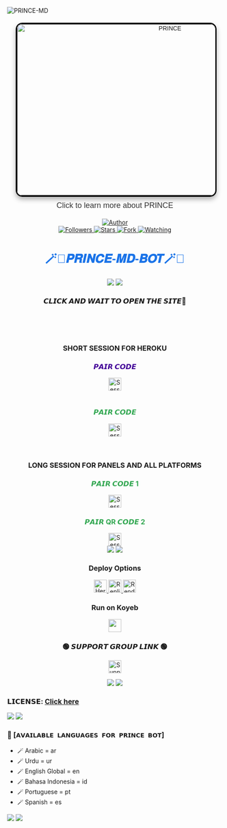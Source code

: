 ![PRINCE-MD](https://readme-typing-svg.demolab.com?font=Poppins&size=24&pause=800&color=008080&center=true&vCenter=true&width=600&lines=🥰+ASSALAMUALAIKUM+❣️+EVERYONE+👋🏻;😍+WELCOME+TO+PRINCE+MD+BOT+💙;🔥+THE+ULTIMATE+WHATSAPP+BOT+EXPERIENCE!;🎉+ENJOY+UNLIMITED+FEATURES+AND+COMMANDS!;💡+FAST+%7C+RELIABLE+%7C+USER-FRIENDLY+BOT!;✨+LET'S+GET+STARTED!)


<div align="center" style="margin: 20px; font-family: Arial, sans-serif;">
    <a href="" style="text-decoration: none;">
        <img 
            alt="PRINCE" 
            width="700" 
            height="400" 
            src="https://i.imgur.com/iI086tX.jpeg" 
            style="border: 3px solid #000; border-radius: 15px; box-shadow: 0 6px 12px rgba(0, 0, 0, 0.3); transition: transform 0.3s ease, box-shadow 0.3s ease;"
            onmouseover="this.style.transform='scale(1.05)'; this.style.boxShadow='0 8px 16px rgba(0, 0, 0, 0.4)';"
            onmouseout="this.style.transform='scale(1)'; this.style.boxShadow='0 6px 12px rgba(0, 0, 0, 0.3)';"
        >
    </a>
    <p style="margin-top: 10px; font-size: 18px; color: #333;">Click to learn more about PRINCE</p>
</div>



<div align="center">
    <a href="https://github.com/DASTAGHIR/PRINCEMD">
        <img title="Author" src="https://img.shields.io/badge/𝑷𝑹𝑰𝑵𝑪𝑬%20𝑴𝑫%20𝑩𝑶𝑻-black?style=for-the-badge&logo=github">
    </a>
    <br>
    <a href="https://github.com/DASTAGHIR?tab=followers">
        <img title="Followers" src="https://img.shields.io/github/followers/DASTAGHIR?label=Followers&style=social">
    </a>
    <a href="https://github.com/DASTAGHIR/PRINCEMD/stargazers/">
        <img title="Stars" src="https://img.shields.io/github/stars/DASTAGHIR/PRINCEMD?style=social">
    </a>
    <a href="https://github.com/DASTAGHIR/PRINCEMD/network/members">
        <img title="Fork" src="https://img.shields.io/github/forks/DASTAGHIR/PRINCEMD?style=social">
    </a>
    <a href="https://github.com/DASTAGHIR/PRINCEMD/watchers">
        <img title="Watching" src="https://img.shields.io/github/watchers/DASTAGHIR/PRINCEMD?label=Watching&style=social">
    </a>
</div>

<h1 align="center" style="font-family: 'Arial', sans-serif; color: #1a73e8;"> 🪄🐬𝑷𝑹𝑰𝑵𝑪𝑬-𝑴𝑫-𝑩𝑶𝑻🪄🐬</h1>

<div align="center">
    <a><img src='https://i.imgur.com/LyHic3i.gif'/></a>
    <a><img src='https://i.imgur.com/LyHic3i.gif'/></a>
</div>

<div align="center">
    
   ### 𝘾𝙇𝙄𝘾𝙆 𝘼𝙉𝘿 𝙒𝘼𝙄𝙏 𝙏𝙊 𝙊𝙋𝙀𝙉 𝙏𝙃𝙀 𝙎𝙄𝙏𝙀📳
   <br>
    <br>
</div>
<br>

<div align="center">
    
   ### SHORT SESSION FOR HEROKU  
   <h3 style="color: #430098;">𝙋𝘼𝙄𝙍 𝘾𝙊𝘿𝙀</h3>
    <a href="https://short-pair-for-heorku.onrender.com">
        <img height="30" title="Session" src="https://img.shields.io/badge/𝗦𝗘𝗦𝗦𝗜𝗢𝗡-purple?style=for-the-badge&logo=heroku&logoColor=white">
    </a>
</div>
<br>
<div align="center">
    <h3 style="color: #34a853;">𝙋𝘼𝙄𝙍 𝘾𝙊𝘿𝙀</h3>
    <a href="https://embarrassed-corliss-secktor-ead5ff5a.koyeb.app/">
        <img height="30" title="Session" src="https://img.shields.io/badge/𝗦𝗘𝗦𝗦𝗜𝗢𝗡-red?style=for-the-badge&logo=heroku&logoColor=white">
    </a>
    <br>
</div>
<br>
<br>
<div align="center">
       
   ### LONG SESSION FOR PANELS AND ALL PLATFORMS
   
</div>
   
<div align="center">
    <h3 style="color: #34a853;">𝙋𝘼𝙄𝙍 𝘾𝙊𝘿𝙀 1</h3>
    <a href="https://prince-new-base64-pair.onrender.com">
        <img height="30" title="Session" src="https://img.shields.io/badge/𝗦𝗘𝗦𝗦𝗜𝗢𝗡-skyblue?style=for-the-badge&logo=render">
    </a>
    <br>
    <h3 style="color: #34a853;">𝙋𝘼𝙄𝙍 QR 𝘾𝙊𝘿𝙀 2</h3>
    <a href="https://prince-session-base64.onrender.com">
        <img height="30" title="Session" src="https://img.shields.io/badge/𝗦𝗘𝗦𝗦𝗜𝗢𝗡-green?style=for-the-badge&logo=render">
    </a>
</div>

<div align="center">
    <a><img src='https://i.imgur.com/LyHic3i.gif'/></a>
    <a><img src='https://i.imgur.com/LyHic3i.gif'/></a>
</div>

<div align="center">
    
### Deploy Options
</div>
<div align="center">
    <a href="https://dashboard.heroku.com/new-app?template=https://github.com/DASTAGHIR/PRINCEMD">
        <img height="30" title="Heroku" src="https://img.shields.io/badge/𝗛𝗘𝗥𝗢𝗞𝗨-9966CC?style=for-the-badge&logo=render">
    </a>
    <a href="https://repl.it/github/DASTAGHIR/PRINCEMD">
        <img height="30" title="Replit" src="https://img.shields.io/badge/𝗥𝗘𝗣𝗟𝗜𝗧-orange?style=for-the-badge&logo=replit">
    </a>
    <a href="https://dashboard.render.com/blueprint/new?repo=https%3A%2F%2Fgithub.com%2FDASTAGHIR%2FPRINCEMD">
        <img height="30" title="Render" src="https://img.shields.io/badge/𝗥𝗘𝗡𝗗𝗘𝗥-E6E6FA?style=for-the-badge&logo=render">
    </a>
</div>

<div align="center">
    
### Run on Koyeb

</div>
    
<p align="center">
    <a href="https://app.koyeb.com/apps/deploy?type=git&repository=github.com%2FDASTAGHIR%2FPRINCEMD&branch=main&nameprincegds&builder=dockerfile&env[DATABASE_URL]=&env[SESSION_ID]=your+sessionid+here&env[MODE]=public&env=[autoRead]=false&env[statusview]=false&env[REMOVEBG_KEY]=your+rmbg+key&env[antidelete]=false">
        <img src="https://www.koyeb.com/static/images/deploy/button.svg" height="30"/>
    </a>
</p>

<div align="center">
    
### 🟢 𝙎𝙐𝙋𝙋𝙊𝙍𝙏 𝙂𝙍𝙊𝙐𝙋 𝙇𝙄𝙉𝙆 🟢

</div>






<p align="center">
    <a href="https://chat.whatsapp.com/Jo5bmHMAlZpEIp75mKbwxP">
        <img height="30" title="Support Group" src="https://img.shields.io/badge/Support%20Group-25D366?style=for-the-badge&logo=whatsapp&logoColor=white">
    </a>
</p>

<div align="center">
    <a><img src='https://i.imgur.com/LyHic3i.gif'/></a>
    <a><img src='https://i.imgur.com/LyHic3i.gif'/></a>
</div>

### 𝗟𝗜𝗖𝗘𝗡𝗦𝗘: [Click here](https://github.com/PRINCE-GDS/PRINXE-MD/blob/main/LICENSE)

<div align="left">
    <a><img src='https://i.imgur.com/LyHic3i.gif'/></a>
    <a><img src='https://i.imgur.com/LyHic3i.gif'/></a>
</div>

### 💠 [`𝗔𝗩𝗔𝗜𝗟𝗔𝗕𝗟𝗘 𝗟𝗔𝗡𝗚𝗨𝗔𝗚𝗘𝗦 𝗙𝗢𝗥 𝗣𝗥𝗜𝗡𝗖𝗘 𝗕𝗢𝗧`]
- 🪄 Arabic = ar 
- 🪄 Urdu = ur
- 🪄 English Global = en
- 🪄 Bahasa Indonesia = id
- 🪄 Portuguese = pt
- 🪄 Spanish = es

<div align="left">
    <a><img src='https://i.imgur.com/LyHic3i.gif'/></a>
    <a><img src='https://i.imgur.com/LyHic3i.gif'/></a>
</div>
